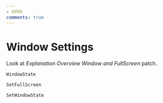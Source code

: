 ```yaml
---
- VVVV
comments: true
---
```


# Window Settings
Look at *Explanation Overview Window and FullScreen* patch.

`WindowState`

`SetFullScreen`

`SetWindowState`